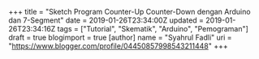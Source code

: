 +++
title = "Sketch Program Counter-Up Counter-Down dengan Arduino dan 7-Segment"
date = 2019-01-26T23:34:00Z
updated = 2019-01-26T23:34:16Z
tags = ["Tutorial", "Skematik", "Arduino", "Pemograman"]
draft = true
blogimport = true 
[author]
	name = "Syahrul Fadli"
	uri = "https://www.blogger.com/profile/04450857998543211448"
+++


